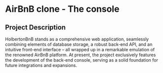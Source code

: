 # AirBnB clone - The console 
## Project  Description 
HolbertonBnB stands as a comprehensive web application, seamlessly combining elements of database storage, a robust back-end API, and an intuitive front-end interface – all wrapped up in a remarkable emulation of the renowned AirBnB platform.
At present, the project exclusively features the development of the back-end console, serving as a solid foundation for future integrations and expansions.
